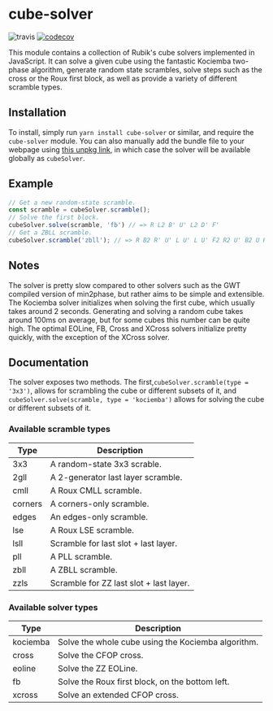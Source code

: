 # cube-solver

![travis](https://travis-ci.org/torjusti/cube-solver.svg?branch=master)
[![codecov](https://codecov.io/gh/torjusti/cube-solver/branch/master/graph/badge.svg)](https://codecov.io/gh/torjusti/cube-solver)

This module contains a collection of Rubik's cube solvers implemented in JavaScript. It can solve a given cube using the fantastic Kociemba two-phase algorithm, generate random state scrambles, solve steps such as the cross or the Roux first block, as well as provide a variety of different scramble types.

## Installation

To install, simply run `yarn install cube-solver` or similar, and require the `cube-solver` module. You can also manually add the bundle file to your webpage using [this unpkg link](https://unpkg.com/cube-solver/dist/bundle.js), in which case the solver will be available globally as `cubeSolver`.

## Example

```javascript
// Get a new random-state scramble.
const scramble = cubeSolver.scramble();
// Solve the first block.
cubeSolver.solve(scramble, 'fb') // => R L2 B' U' L2 D' F'
// Get a ZBLL scramble.
cubeSolver.scramble('zbll'); // => R B2 R' U' L U' L U' F2 R2 U' B2 U R2 D' F2 U'
```

## Notes

The solver is pretty slow compared to other solvers such as the GWT compiled version of min2phase, but rather aims to be simple and extensible. The Kociemba solver initializes when solving the first cube, which usually takes around 2 seconds. Generating and solving a random cube takes around 100ms on average, but for some cubes this number can be quite high. The optimal EOLine, FB, Cross and XCross solvers initialize pretty quickly, with the exception of the XCross solver.

## Documentation

The solver exposes two methods. The first,`cubeSolver.scramble(type = '3x3')`, allows for scrambling the cube or different subsets of it, and `cubeSolver.solve(scramble, type = 'kociemba')` allows for solving the cube or different subsets of it.

### Available scramble types

| Type    | Description                             |
|---------|-----------------------------------------|
| 3x3     | A random-state 3x3 scrable.             |
| 2gll    | A 2-generator last layer scramble.      |
| cmll    | A Roux CMLL scramble.                   |
| corners | A corners-only scramble.                |
| edges   | An edges-only scramble.                 |
| lse     | A Roux LSE scramble.                    |
| lsll    | Scramble for last slot + last layer.    |
| pll     | A PLL scramble.                         |
| zbll    | A ZBLL scramble.                        |
| zzls    | Scramble for ZZ last slot + last layer. |

### Available solver types

| Type     | Description                                        |
|----------|----------------------------------------------------|
| kociemba | Solve the whole cube using the Kociemba algorithm. |
| cross    | Solve the CFOP cross.                              |
| eoline   | Solve the ZZ EOLine.                               |
| fb       | Solve the Roux first block, on the bottom left.    |
| xcross   | Solve an extended CFOP cross.                      |